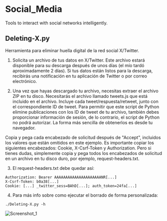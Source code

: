 # Social_Media
Tools to interact with social networks intelligently.

## Deleting-X.py 

Herramienta para eliminar huella digital de la red social X/Twitter. 

1. Solicita un archivo de tus datos en X/Twitter. Este archivo estará disponible para su descarga después de unos días (el mío tardó aproximadamente 2 días). Si tus datos están listos para la descarga, recibirás una notificación en tu aplicación de Twitter o por correo electrónico.

2. Una vez que hayas descargado tu archivo, necesitas extraer el archivo ZIP en tu disco. Necesitarás el archivo llamado tweets.js que está incluido en el archivo. Incluye cada tweet/respuesta/retweet, junto con el correspondiente ID de tweet. Para permitir que este script de Python elimine publicaciones con los ID de tweet de tu archivo, también debes proporcionar información de sesión, de lo contrario, el script de Python no podrá autorizar. La forma más sencilla de obtenerlos es desde tu navegador.

Copia y pega cada encabezado de solicitud después de "Accept", incluidos los valores que están omitidos en este ejemplo. Es importante copiar los siguientes encabezados: Cookie, X-Csrf-Token y Authorization. Pero si tienes dudas, simplemente copia y pega todos los encabezados de solicitud en un archivo en tu disco duro, por ejemplo, request-headers.txt.

3. El request-headers.txt debe quedar así:

```
Authorization: Bearer AAAAAAAAAAAAAAAAAAAAANR[...]
X-Csrf-Token: b0a38[...]
Cookie: [...] _twitter_sess=BAhD[...]; auth_token=24fa[...]
```

4. Para más info sobre como ejecutar el borrado de forma personalizada:

```
./Deleting-X.py -h
```

![Screenshot_1](https://github.com/kta41/Social_Media/assets/19204433/74a346b7-cf73-41b1-a46e-4110dee81456)

